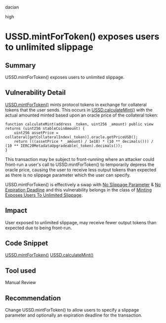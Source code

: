 dacian

high

# USSD.mintForToken() exposes users to unlimited slippage

## Summary
USSD.mintForToken() exposes users to unlimited slippage.

## Vulnerability Detail
[USSD.mintForToken()](https://github.com/sherlock-audit/2023-05-USSD/blob/main/ussd-contracts/contracts/USSD.sol#L151-L167) mints protocol tokens in exchange for collateral tokens that the user sends. This occurs in [USSD.calculateMint()](https://github.com/sherlock-audit/2023-05-USSD/blob/main/ussd-contracts/contracts/USSD.sol#L170-L173) with the actual amounted minted based upon an oracle price of the collateral token:
```solidity
function calculateMint(address _token, uint256 _amount) public view returns (uint256 stableCoinAmount) {
	uint256 assetPrice = collateral[getCollateralIndex(_token)].oracle.getPriceUSD();
	return (((assetPrice * _amount) / 1e18) * (10 ** decimals())) / (10 ** IERC20MetadataUpgradeable(_token).decimals());
}
```
This transaction may be subject to front-running where an attacker could front-run a user's call to USSD.mintForToken() to temporarily depress the oracle price, causing the user to receive less output tokens than expected as there is no slippage parameter which the user can specify.

USSD.mintForToken() is effectively a swap with [No Slippage Parameter](https://dacian.me/defi-slippage-attacks#heading-no-slippage-parameter) & [No Expiration Deadline](https://dacian.me/defi-slippage-attacks#heading-no-expiration-deadline) and this vulnerability belongs in the class of [Minting Exposes Users To Unlimited Slippage](https://dacian.me/defi-slippage-attacks#heading-minting-exposes-users-to-unlimited-slippage).

## Impact
User exposed to unlimited slippage, may receive fewer output tokens than expected due to being front-run.

## Code Snippet
[USSD.mintForToken()](https://github.com/sherlock-audit/2023-05-USSD/blob/main/ussd-contracts/contracts/USSD.sol#L151-L167) 
[USSD.calculateMint()](https://github.com/sherlock-audit/2023-05-USSD/blob/main/ussd-contracts/contracts/USSD.sol#L170-L173) 

## Tool used
Manual Review

## Recommendation
Change USSD.mintForToken() to allow users to specify a slippage parameter and optionally an expiration deadline for the transaction.
